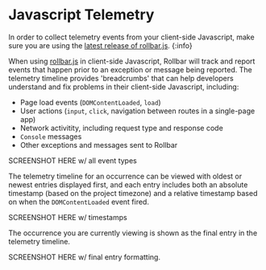 # Javascript Telemetry

In order to collect telemetry events from your client-side Javascript, make sure you are using the [latest release of rollbar.js](https://github.com/rollbar/rollbar.js/releases/latest).
{:info}

When using [rollbar.js](/docs/notifiers/rollbar.js#telemetry) in client-side Javascript, Rollbar will track and report events that happen prior to an exception or message being reported.  The telemetry timeline provides 'breadcrumbs' that can help developers understand and fix problems in their client-side Javascript, including:

* Page load events (`DOMContentLoaded`, `load`)
* User actions (`input`, `click`, navigation between routes in a single-page app)
* Network activitity, including request type and response code
* `Console` messages
* Other exceptions and messages sent to Rollbar

SCREENSHOT HERE w/ all event types

The telemetry timeline for an occurrence can be viewed with oldest or newest entries displayed first, and each entry includes both an absolute timestamp (based on the project timezone) and a relative timestamp based on when the `DOMContentLoaded` event fired.

SCREENSHOT HERE w/ timestamps

The occurrence you are currently viewing is shown as the final entry in the telemetry timeline.

SCREENSHOT HERE w/ final entry formatting.
